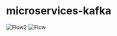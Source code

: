 # microservices-kafka
![Flow2](https://github.com/kg3orgiev/microservices-kafka/assets/93709100/b72709aa-fdee-435d-80d2-9b15ec57e4e0)
![Flow](https://github.com/kg3orgiev/microservices-kafka/assets/93709100/81bf1892-3db0-4901-b9d9-28aa2c27ba9c)
